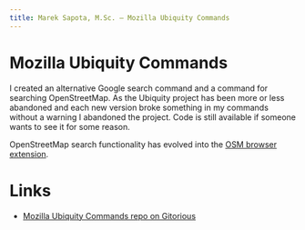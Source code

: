 ```yaml
---
title: Marek Sapota, M.Sc. — Mozilla Ubiquity Commands
---
```


# Mozilla Ubiquity Commands

I created an alternative Google search command and a command for searching
OpenStreetMap.  As the Ubiquity project has been more or less abandoned and each
new version broke something in my commands without a warning I abandoned the
project.  Code is still available if someone wants to see it for some reason.

OpenStreetMap search functionality has evolved into the [OSM browser
extension](/software/osm_extension.html).

# Links
- [Mozilla Ubiquity Commands repo on
  Gitorious](http://gitorious.org/mozilla-ubiquity-maarons)
